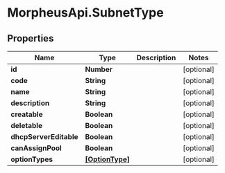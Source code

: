 # MorpheusApi.SubnetType

## Properties

Name | Type | Description | Notes
------------ | ------------- | ------------- | -------------
**id** | **Number** |  | [optional] 
**code** | **String** |  | [optional] 
**name** | **String** |  | [optional] 
**description** | **String** |  | [optional] 
**creatable** | **Boolean** |  | [optional] 
**deletable** | **Boolean** |  | [optional] 
**dhcpServerEditable** | **Boolean** |  | [optional] 
**canAssignPool** | **Boolean** |  | [optional] 
**optionTypes** | [**[OptionType]**](OptionType.md) |  | [optional] 


